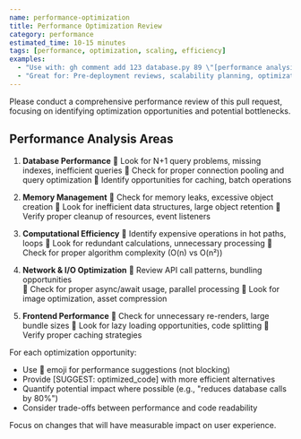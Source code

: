 ```yaml
---
name: performance-optimization
title: Performance Optimization Review
category: performance
estimated_time: 10-15 minutes
tags: [performance, optimization, scaling, efficiency]
examples:
  - "Use with: gh comment add 123 database.py 89 \"[performance analysis for specific function]\""
  - "Great for: Pre-deployment reviews, scalability planning, optimization sprints"
---
```


Please conduct a comprehensive performance review of this pull request, focusing on identifying optimization opportunities and potential bottlenecks.

## Performance Analysis Areas

1. **Database Performance**
   🤔 Look for N+1 query problems, missing indexes, inefficient queries
   🤔 Check for proper connection pooling and query optimization
   🤔 Identify opportunities for caching, batch operations

2. **Memory Management** 
   🤔 Check for memory leaks, excessive object creation
   🤔 Look for inefficient data structures, large object retention
   🤔 Verify proper cleanup of resources, event listeners

3. **Computational Efficiency**
   🤔 Identify expensive operations in hot paths, loops
   🤔 Look for redundant calculations, unnecessary processing
   🤔 Check for proper algorithm complexity (O(n) vs O(n²))

4. **Network & I/O Optimization**
   🤔 Review API call patterns, bundling opportunities  
   🤔 Check for proper async/await usage, parallel processing
   🤔 Look for image optimization, asset compression

5. **Frontend Performance**
   🤔 Check for unnecessary re-renders, large bundle sizes
   🤔 Look for lazy loading opportunities, code splitting
   🤔 Verify proper caching strategies

For each optimization opportunity:
- Use 🤔 emoji for performance suggestions (not blocking)
- Provide [SUGGEST: optimized_code] with more efficient alternatives
- Quantify potential impact where possible (e.g., "reduces database calls by 80%")
- Consider trade-offs between performance and code readability

Focus on changes that will have measurable impact on user experience.